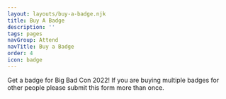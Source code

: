 ```yaml
---
layout: layouts/buy-a-badge.njk
title: Buy A Badge
description: ''
tags: pages
navGroup: Attend
navTitle: Buy a Badge
order: 4
icon: badge
---
```


Get a badge for Big Bad Con 2022! If you are buying multiple badges for other people please submit this form more than once.